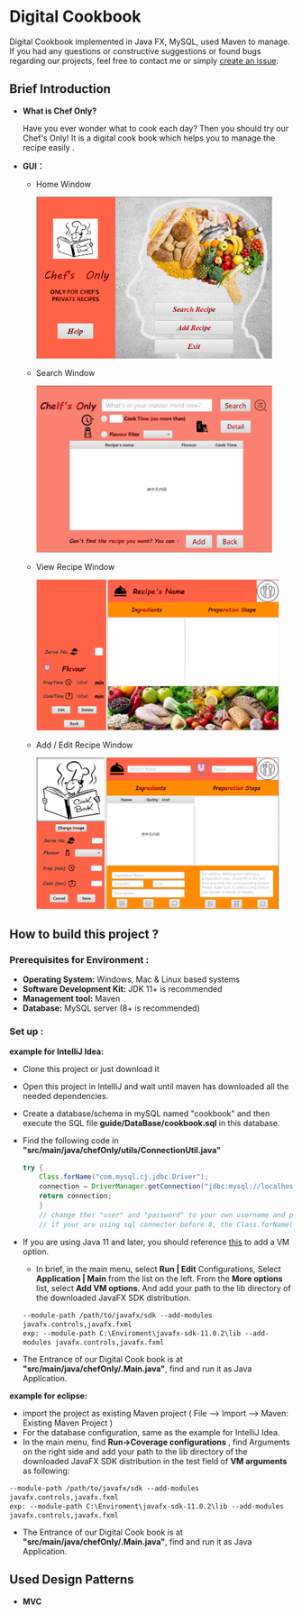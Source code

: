 # Digital Cookbook

Digital Cookbook implemented in Java FX, MySQL, used Maven to manage. If you had any questions or constructive suggestions or found bugs regarding our projects, feel free to contact me or simply [create an issue](https://github.com/yuk-kei/Digital-CookBook/issues):



## Brief Introduction

- **What is Chef Only?**

  Have you ever wonder what to cook each day? Then you should try our Chef's Only! It is a digital cook book which helps you to manage the recipe easily . 

  

- **GUI：**
  
  - Home Window
  
    <img src="guide/GUI/HomeView.png" alt="Home Window" style="zoom: 51%;" />
  
  - Search Window
  
    <img src="guide/GUI/SearchView.png" alt="Search Window" style="zoom: 47%;" />
  
  - View Recipe Window
  
    <img src="guide/GUI/RecipeView.png" alt="View Recipe Window" style="zoom: 43%;" />
  
  - Add / Edit Recipe Window
  
    <img src="guide/GUI/Add(Edit)View.png" alt="Add/Edit Window" style="zoom: 43%;" />



## How to build this project ?

### Prerequisites for Environment :

- **Operating System:** Windows, Mac & Linux based systems 
- **Software Development Kit:** JDK 11+ is recommended
- **Management tool:** Maven
- **Database:** MySQL server (8+ is recommended)

### Set up :

**example for IntelliJ Idea:**

- Clone this project or just download it

- Open this project in IntelliJ and wait until maven has downloaded all the needed dependencies.

- Create a database/schema in mySQL named "cookbook" and then execute the SQL file **guide/DataBase/cookbook.sql** in this database.

- Find the following code in **"src/main/java/chefOnly/utils/ConnectionUtil.java"** 

  ```` java
  try {
      Class.forName("com.mysql.cj.jdbc.Driver");
      connection = DriverManager.getConnection("jdbc:mysql://localhost:3306/cookbook?useSSL=false&characterEncoding=utf8&serverTimezone=UTC", "user", "password"};
      return connection;
      }
      // change ther "user" and "password" to your own username and password
      // if your are using sql connecter before 8, the Class.forName("com.mysql.jdbc.Driver")
  ````

  

- If you are using Java 11 and later, you should reference [this](https://www.jetbrains.com/help/idea/javafx.html#vm-options) to add a VM option.

  - In brief, in the main menu, select **Run | Edit** Configurations, Select **Application | Main** from the list on the left. From the **More options** list, select **Add VM options**. And  add your path to the lib directory of the downloaded JavaFX SDK distribution.

  ``` shell
  --module-path /path/to/javafx/sdk --add-modules javafx.controls,javafx.fxml
  exp: --module-path C:\Enviroment\javafx-sdk-11.0.2\lib --add-modules javafx.controls,javafx.fxml
  ```

  

- The Entrance of our Digital Cook book is at **"src/main/java/chefOnly/.Main.java"**,
  find and run it as Java Application. 
  
  

**example for eclipse:**

- import the project as existing Maven project ( File --> Import --> Maven:  Existing Maven Project )
- For the database configuration, same as the example for IntelliJ Idea.
- In the main menu, find **Run->Coverage configurations** , find Arguments on the right side and add your path to the lib directory of the downloaded JavaFX SDK distribution in the test field of **VM arguments** as following:

``` shell
--module-path /path/to/javafx/sdk --add-modules javafx.controls,javafx.fxml
exp: --module-path C:\Enviroment\javafx-sdk-11.0.2\lib --add-modules javafx.controls,javafx.fxml
```

- The Entrance of our Digital Cook book is at **"src/main/java/chefOnly/.Main.java"**,
  find and run it as Java Application. 

## Used Design Patterns

- **MVC**

